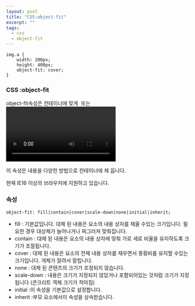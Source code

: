 ```yaml
---
layout: post
title: "CSS:object-fit"
excerpt: ""
tags: 
  - css
  - object-fit
---
```

```
img.a {
    width: 200px;
    height: 400px;
    object-fit: cover;
}
```
### CSS :object-fit

object-fit속성은 컨테이너에 맞게 <img> 또는 <video>의 크기를 조정하는 방법을 지정하는 데 사용됩니다.

이 속성은 내용을 다양한 방법으로 컨테이너에 채 웁니다.

현재 IE16 이상의 브라우저에 지원하고 있습니다.

### 속성
`object-fit: fill|contain|cover|scale-down|none|initial|inherit;`

+ fill : 기본값입니다. 대체 된 내용은 요소의 내용 상자를 채울 수있는 크기입니다. 필요한 경우 대상체가 늘어나거나 찌그러져 맞춰집니다.
+ contain : 대체 된 내용은 요소의 내용 상자에 맞춰 가로 세로 비율을 유지하도록 크기가 조절됩니다.
+ cover : 대체 된 내용은 요소의 전체 내용 상자를 채우면서 종횡비를 유지할 수있는 크기입니다. 개체가 잘려서 잘립니다.
+ none : 대체 된 콘텐츠의 크기가 조정되지 않습니다.
+ scale-down : 내용은 크기가 지정되지 않았거나 포함되어있는 것처럼 크기가 지정됩니다 (콘크리트 객체 크기가 작아짐)
+ initial :이 속성을 기본값으로 설정합니다.
+ inherit :부모 요소에서이 속성을 상속받습니다.


